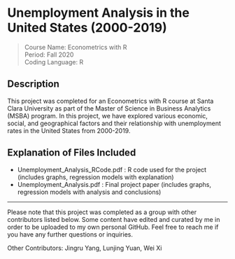 # Unemployment Analysis in the United States (2000-2019)   

> Course Name: Econometrics with R  
Period: Fall 2020  
Coding Language: R  

## Description

This project was completed for an Econometrics with R course at Santa Clara University as part of the Master of Science in Business Analytics (MSBA) program. In this project, we have explored various economic, social, and geographical factors and their relationship with unemployment rates in the United States from 2000-2019.

## Explanation of Files Included
- Unemployment_Analysis_RCode.pdf : R code used for the project (includes graphs, regression models with explanation)
- Unemployment_Analysis.pdf : Final project paper (includes graphs, regression models with analysis and conclusions)

___

Please note that this project was completed as a group with other contributors listed below. Some content have edited and curated by me in order to be uploaded to my own personal GitHub. Feel free to reach me if you have any further questions or inquiries. 

Other Contributors: Jingru Yang, Lunjing Yuan, Wei Xi

